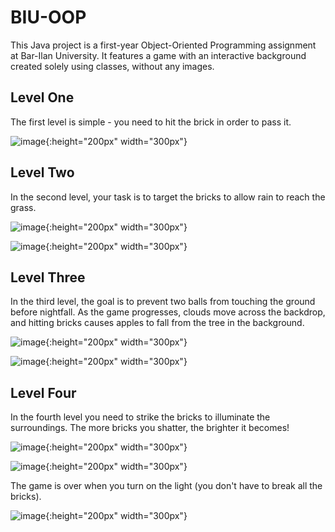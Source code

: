 # BIU-OOP

This Java project is a first-year Object-Oriented Programming assignment at Bar-Ilan University.
It features a game with an interactive background created solely using classes, without any images.

## Level One

The first level is simple - you need to hit the brick in order to pass it.

![image](https://github.com/MaayanBah/BIU-OOP/assets/84293984/c22623f8-1802-44b0-831c-5635230ec163){:height="200px" width="300px"}


## Level Two

In the second level, your task is to target the bricks to allow rain to reach the grass.

![image](https://github.com/MaayanBah/BIU-OOP/assets/84293984/8d4d3014-8d1d-431e-9903-e0aff4506638){:height="200px" width="300px"}

![image](https://github.com/MaayanBah/BIU-OOP/assets/84293984/2ee89a27-d209-40a4-8f56-e67402754ef3){:height="200px" width="300px"}

## Level Three

In the third level, the goal is to prevent two balls from touching the ground before nightfall.
As the game progresses, clouds move across the backdrop, and hitting bricks causes apples to fall from the tree in the
background.

![image](https://github.com/MaayanBah/BIU-OOP/assets/84293984/17d175ef-3965-4482-a58c-503bdbc71a31){:height="200px" width="300px"}

![image](https://github.com/MaayanBah/BIU-OOP/assets/84293984/e31cc359-153c-4b6b-ab48-35ff30c499fc){:height="200px" width="300px"}

## Level Four

In the fourth level you need to strike the bricks to illuminate the surroundings.
The more bricks you shatter, the brighter it becomes!

![image](https://github.com/MaayanBah/BIU-OOP/assets/84293984/2e4baab2-e697-4b99-8e93-4f27c380a796){:height="200px" width="300px"}

![image](https://github.com/MaayanBah/BIU-OOP/assets/84293984/541ef146-3397-4c55-9d6b-22b55e7e4914){:height="200px" width="300px"}

The game is over when you turn on the light (you don't have to break all the bricks).

![image](https://github.com/MaayanBah/BIU-OOP/assets/84293984/3c42342f-df6d-46e2-91b8-60419714b5ce){:height="200px" width="300px"}
